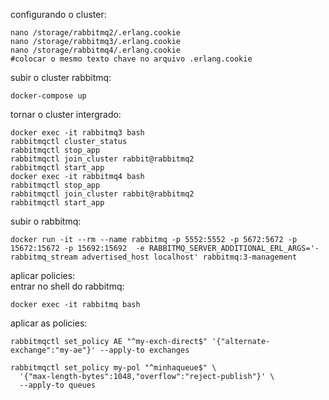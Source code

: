 configurando o cluster:
```
nano /storage/rabbitmq2/.erlang.cookie
nano /storage/rabbitmq3/.erlang.cookie
nano /storage/rabbitmq4/.erlang.cookie
#colocar o mesmo texto chave no arquivo .erlang.cookie
```
subir o cluster rabbitmq:
```
docker-compose up
```
tornar o cluster intergrado:
```
docker exec -it rabbitmq3 bash
rabbitmqctl cluster_status
rabbitmqctl stop_app
rabbitmqctl join_cluster rabbit@rabbitmq2
rabbitmqctl start_app
docker exec -it rabbitmq4 bash
rabbitmqctl stop_app
rabbitmqctl join_cluster rabbit@rabbitmq2
rabbitmqctl start_app
```


subir o rabbitmq:
```
docker run -it --rm --name rabbitmq -p 5552:5552 -p 5672:5672 -p 15672:15672 -p 15692:15692  -e RABBITMQ_SERVER_ADDITIONAL_ERL_ARGS='-rabbitmq_stream advertised_host localhost' rabbitmq:3-management
```


aplicar policies:  
entrar no shell do rabbitmq:  
```
docker exec -it rabbitmq bash
```
aplicar as policies:  
```
rabbitmqctl set_policy AE "^my-exch-direct$" '{"alternate-exchange":"my-ae"}' --apply-to exchanges

rabbitmqctl set_policy my-pol "^minhaqueue$" \
  '{"max-length-bytes":1048,"overflow":"reject-publish"}' \
  --apply-to queues
```
